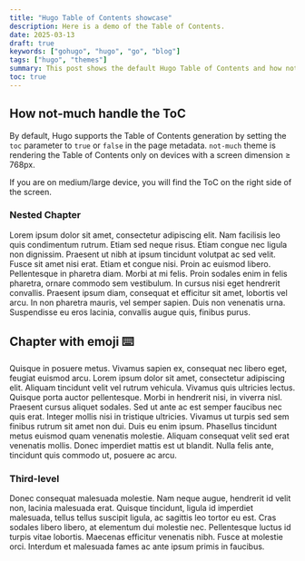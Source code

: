 ```yaml
---
title: "Hugo Table of Contents showcase"
description: Here is a demo of the Table of Contents.
date: 2025-03-13
draft: true
keywords: ["gohugo", "hugo", "go", "blog"]
tags: ["hugo", "themes"]
summary: This post shows the default Hugo Table of Contents and how not-much handle it.
toc: true
---
```


## How not-much handle the ToC

By default, Hugo supports the Table of Contents generation by setting the `toc` parameter to `true` or `false` in the page metadata. `not-much` theme is rendering the Table of Contents only on devices with a screen dimension ≥ 768px.

If you are on medium/large device, you will find the ToC on the right side of the screen.

### Nested Chapter

Lorem ipsum dolor sit amet, consectetur adipiscing elit. Nam facilisis leo quis condimentum rutrum. Etiam sed neque risus. Etiam congue nec ligula non dignissim. Praesent ut nibh at ipsum tincidunt volutpat ac sed velit. Fusce sit amet nisi erat. Etiam et congue nisi. Proin ac euismod libero. Pellentesque in pharetra diam. Morbi at mi felis. Proin sodales enim in felis pharetra, ornare commodo sem vestibulum. In cursus nisi eget hendrerit convallis. Praesent ipsum diam, consequat et efficitur sit amet, lobortis vel arcu. In non pharetra mauris, vel semper sapien. Duis non venenatis urna. Suspendisse eu eros lacinia, convallis augue quis, finibus purus.

## Chapter with emoji ⌨️

Quisque in posuere metus. Vivamus sapien ex, consequat nec libero eget, feugiat euismod arcu. Lorem ipsum dolor sit amet, consectetur adipiscing elit. Aliquam tincidunt velit vel rutrum vehicula. Vivamus quis ultricies lectus. Quisque porta auctor pellentesque. Morbi in hendrerit nisi, in viverra nisl. Praesent cursus aliquet sodales. Sed ut ante ac est semper faucibus nec quis erat. Integer mollis nisi in tristique ultricies. Vivamus ut turpis sed sem finibus rutrum sit amet non dui. Duis eu enim ipsum. Phasellus tincidunt metus euismod quam venenatis molestie. Aliquam consequat velit sed erat venenatis mollis. Donec imperdiet mattis est ut blandit. Nulla felis ante, tincidunt quis commodo ut, posuere ac arcu.

### Third-level

Donec consequat malesuada molestie. Nam neque augue, hendrerit id velit non, lacinia malesuada erat. Quisque tincidunt, ligula id imperdiet malesuada, tellus tellus suscipit ligula, ac sagittis leo tortor eu est. Cras sodales libero libero, at elementum dui molestie nec. Pellentesque luctus id turpis vitae lobortis. Maecenas efficitur venenatis nibh. Fusce at molestie orci. Interdum et malesuada fames ac ante ipsum primis in faucibus.
